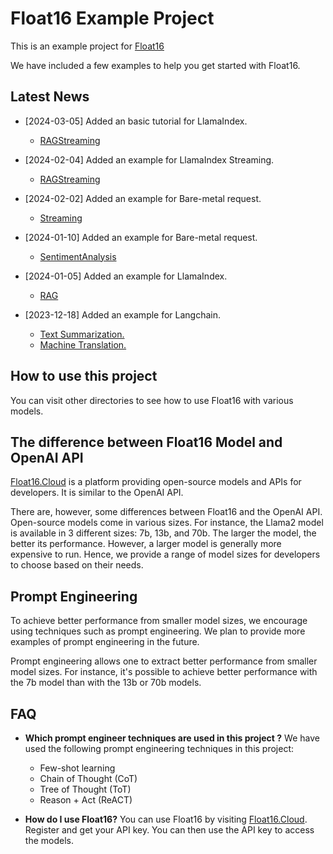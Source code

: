 # Float16 Example Project

This is an example project for [Float16](https://float16.cloud)

We have included a few examples to help you get started with Float16.

## Latest News
- [2024-03-05] Added an basic tutorial for LlamaIndex.
  - [RAGStreaming](https://github.com/vultureprime/Float16-example/tree/main/llamaindex/Basic)

- [2024-02-04] Added an example for LlamaIndex Streaming.
  - [RAGStreaming](https://github.com/vultureprime/Float16-example/tree/main/llamaindex/RAGStreaming)

- [2024-02-02] Added an example for Bare-metal request.
  - [Streaming](https://github.com/vultureprime/Float16-example/tree/main/bare_metal/Streaming)

- [2024-01-10] Added an example for Bare-metal request.
  - [SentimentAnalysis](https://github.com/vultureprime/Float16-example/tree/main/bare_metal/SentimentAnalysis)

- [2024-01-05] Added an example for LlamaIndex.
  - [RAG](https://github.com/vultureprime/Float16-example/tree/main/llamaindex/RAG)
  
- [2023-12-18] Added an example for Langchain.
  - [Text Summarization.](https://github.com/vultureprime/Float16-example/tree/main/langchain/summarize)
  - [Machine Translation.](https://github.com/vultureprime/Float16-example/tree/main/langchain/translation)

## How to use this project
You can visit other directories to see how to use Float16 with various models.

## The difference between Float16 Model and OpenAI API
[Float16.Cloud](https://float16.cloud) is a platform providing open-source models and APIs for developers. It is similar to the OpenAI API.

There are, however, some differences between Float16 and the OpenAI API. Open-source models come in various sizes. For instance, the Llama2 model is available in 3 different sizes: 7b, 13b, and 70b. The larger the model, the better its performance. However, a larger model is generally more expensive to run. Hence, we provide a range of model sizes for developers to choose based on their needs.

## Prompt Engineering
To achieve better performance from smaller model sizes, we encourage using techniques such as prompt engineering. We plan to provide more examples of prompt engineering in the future.

Prompt engineering allows one to extract better performance from smaller model sizes. For instance, it's possible to achieve better performance with the 7b model than with the 13b or 70b models.

## FAQ
- **Which prompt engineer techniques are used in this project ?**
We have used the following prompt engineering techniques in this project:
  - Few-shot learning
  - Chain of Thought (CoT)
  - Tree of Thought (ToT)
  - Reason + Act (ReACT)

- **How do I use Float16?**
You can use Float16 by visiting [Float16.Cloud](https://float16.cloud). Register and get your API key. You can then use the API key to access the models.
